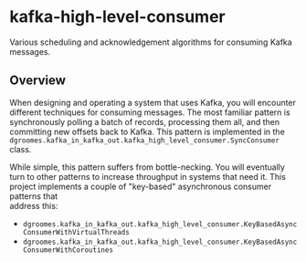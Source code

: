 # kafka-high-level-consumer

Various scheduling and acknowledgement algorithms for consuming Kafka messages.


## Overview

When designing and operating a system that uses Kafka, you will encounter different techniques for consuming messages.
The most familiar pattern is synchronously polling a batch of records, processing them all, and then committing new
offsets back to Kafka. This pattern is implemented in the `dgroomes.kafka_in_kafka_out.kafka_high_level_consumer.SyncConsumer`
class.

While simple, this pattern suffers from bottle-necking. You will eventually turn to other patterns to increase
throughput in systems that need it. This project implements a couple of "key-based" asynchronous consumer patterns that  
address this:

  * `dgroomes.kafka_in_kafka_out.kafka_high_level_consumer.KeyBasedAsyncConsumerWithVirtualThreads`
  * `dgroomes.kafka_in_kafka_out.kafka_high_level_consumer.KeyBasedAsyncConsumerWithCoroutines`



